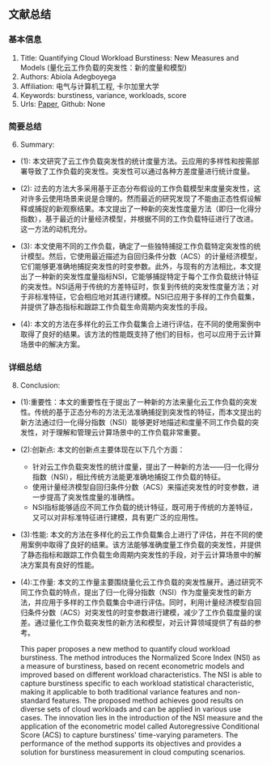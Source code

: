 ## 文献总结




### 基本信息
1. Title: Quantifying Cloud Workload Burstiness: New Measures and Models (量化云工作负载的突发性：新的度量和模型)
2. Authors: Abiola Adegboyega
3. Affiliation: 电气与计算机工程, 卡尔加里大学
4. Keywords: burstiness, variance, workloads, score
5. Urls: [Paper](链接), Github: None

### 简要总结      
6. Summary: 

- (1): 本文研究了云工作负载突发性的统计度量方法。云应用的多样性和按需部署导致了工作负载的突发性。突发性可以通过各种方差度量进行统计度量。
 
- (2): 过去的方法大多采用基于正态分布假设的工作负载模型来度量突发性，这对许多云使用场景来说是合理的。然而最近的研究发现了不能由正态性假设解释或捕捉的新观察结果。本文提出了一种新的突发性度量方法（即归一化得分指数），基于最近的计量经济模型，并根据不同的工作负载特征进行了改进。这一方法的动机充分。

- (3): 本文使用不同的工作负载，确定了一些独特捕捉工作负载特定突发性的统计模型。然后，它使用最近描述为自回归条件分数（ACS）的计量经济模型，它们能够更准确地捕捉突发性的时变参数。此外，与现有的方法相比，本文提出了一种新的突发性度量指标NSI，它能够捕捉特定于每个工作负载统计特征的突发性。NSI适用于传统的方差特征时，恢复到传统的突发性度量方法；对于非标准特征，它会相应地对其进行建模。NSI已应用于多样的工作负载集，并提供了静态指标和跟踪工作负载生命周期内突发性的手段。

- (4): 本文的方法在多样化的云工作负载集合上进行评估，在不同的使用案例中取得了良好的结果。该方法的性能既支持了他们的目标，也可以应用于云计算场景中的解决方案。





### 详细总结
8. Conclusion: 

- (1):重要性：本文的重要性在于提出了一种新的方法来量化云工作负载的突发性。传统的基于正态分布的方法无法准确捕捉到突发性的特征，而本文提出的新方法通过归一化得分指数（NSI）能够更好地描述和度量不同工作负载的突发性，对于理解和管理云计算场景中的工作负载非常重要。

- (2):创新点: 本文的创新点主要体现在以下几个方面：
   - 针对云工作负载突发性的统计度量，提出了一种新的方法——归一化得分指数（NSI），相比传统方法能更准确地捕捉工作负载的特征。
   - 使用计量经济模型自回归条件分数（ACS）来描述突发性的时变参数，进一步提高了突发性度量的准确性。
   - NSI指标能够适应不同工作负载的统计特征，既可用于传统的方差特征，又可以对非标准特征进行建模，具有更广泛的应用性。

- (3):性能: 本文的方法在多样化的云工作负载集合上进行了评估，并在不同的使用案例中取得了良好的结果。该方法能够准确度量工作负载的突发性，并提供了静态指标和跟踪工作负载生命周期内突发性的手段，对于云计算场景中的解决方案具有良好的性能。

- (4):工作量: 本文的工作量主要围绕量化云工作负载的突发性展开。通过研究不同工作负载的特点，提出了归一化得分指数（NSI）作为度量突发性的新方法，并应用于多样的工作负载集合中进行评估。同时，利用计量经济模型自回归条件分数（ACS）对突发性的时变参数进行建模，减少了工作负载度量的误差。通过量化工作负载突发性的新方法和模型，对云计算领域提供了有益的参考。

  This paper proposes a new method to quantify cloud workload burstiness. The method introduces the Normalized Score Index (NSI) as a measure of burstiness, based on recent econometric models and improved based on different workload characteristics. The NSI is able to capture burstiness specific to each workload statistical characteristic, making it applicable to both traditional variance features and non-standard features. The proposed method achieves good results on diverse sets of cloud workloads and can be applied in various use cases. The innovation lies in the introduction of the NSI measure and the application of the econometric model called Autoregressive Conditional Score (ACS) to capture burstiness' time-varying parameters. The performance of the method supports its objectives and provides a solution for burstiness measurement in cloud computing scenarios.




